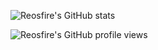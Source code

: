 ![Reosfire's GitHub stats](https://github-readme-stats.vercel.app/api?username=reosfire&cache_seconds=7200&show_icons=true&bg_color=c9d1d9&title_color=DDDDDD&text_color=D0D0D0&icon_color=DDDDDD&border_color=30363D&hide_border=false&border_radius=10)


![Reosfire's GitHub profile views](https://komarev.com/ghpvc/?username=reosfire&color=202020)
